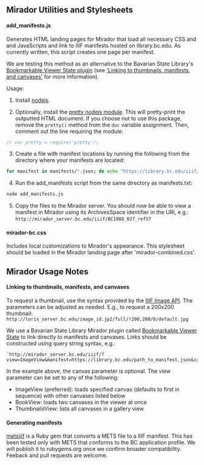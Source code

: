 ## Mirador Utilities and Stylesheets
#### add_manifests.js
Generates HTML landing pages for Mirador that load all necessary CSS and 
and JavaScripts and link to IIIF manifests hosted on library.bc.edu. As 
currently written, this script creates one page per manifest.

We are testing this method as an alternative to the Bavarian State Library's 
[Bookmarkable Viewer State plugin](https://github.com/dbmdz/mirador-plugins#bookmarkable-viewer-state) 
(see ['Linking to thumbnails, manifests, and canvases'](#linking-to-thumbnails-manifests-and-canvases)
for more information).

Usage:
1. Install [nodejs](https://nodejs.org/en/).

2. Optionally, install the [pretty nodejs module](https://www.npmjs.com/package/pretty). 
This will pretty-print the outputted HTML document. If you choose not to use this 
package, remove the `pretty()` method from the `doc` variable assignment. Then, 
comment out the line requiring the module:

```javascript
// var pretty = require('pretty');
```

3. Create a file with manifest locations by running the following from the
directory where your manifests are located:

```bash
for manifest in manifests/*.json; do echo "https://library.bc.edu/iiif/manifests/$manifest" >> manifests.txt; done
```

4. Run the add_manifests script from the same directory as manifests.txt:

```bash
node add_manifests.js
```

5. Copy the files to the Mirador server. You should now be able to view a 
manifest in Mirador using its ArchivesSpace identifier in the URI, e.g.: 
`http://mirador_server.bc.edu/iiif/BC1988_027_ref57`

#### mirador-bc.css
Includes local customizations to Mirador's appearance. This stylesheet should be 
loaded in the Mirador landing page after 'mirador-combined.css'. 

## Mirador Usage Notes
#### Linking to thumbnails, manifests, and canvases
To request a thumbnail, use the syntax provided by the [IIIF Image API](http://iiif.io/api/image/2.1/#image-request-uri-syntax). 
The parameters can be adjusted as needed. E.g., to request a 200x200 thumbnail: 
`http://loris_server.bc.edu/image_id.jp2/full/!200,200/0/default.jpg`

We use a Bavarian State Library Mirador plugin called [Bookmarkable Viewer State](https://github.com/dbmdz/mirador-plugins#bookmarkable-viewer-state) 
to link directly to manifests and canvases. Links should be constructed using query 
string syntax, e.g.: 

```
`http://mirador_server.bc.edu/iiif/?view=ImageView&manifest=https://library.bc.edu/path_to_manifest.json&canvas=http://loris_server.bc.edu/canvas_id/page_id`
```

In the example above, the canvas parameter is optional. The view parameter can be 
set to any of the following:

* ImageView (preferred): loads specified canvas (defaults to first in sequence) 
with other canvases listed below 
* BookView: loads two canvases in the viewer at once
* ThumbnailsView: lists all canvases in a gallery view

#### Generating manifests
[metsiiif](https://github.com/BCLibraries/mets-to-iiif) is a Ruby gem that converts 
a METS file to a IIIF manifest. This has been tested only with METS that conforms 
to the BC application profile. We will publish it to rubygems.org once we confirm 
broader compatibility. Feeback and pull requests are welcome.
